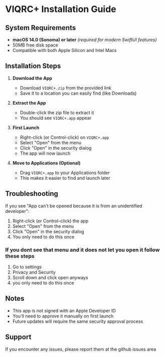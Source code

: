 

# VIQRC+ Installation Guide

## System Requirements
- **macOS 14.0 (Sonoma) or later** *(required for modern SwiftUI features)*
- 50MB free disk space
- Compatible with both Apple Silicon and Intel Macs

## Installation Steps

1. **Download the App**
   - Download `VIQRC+.zip` from the provided link
   - Save it to a location you can easily find (like Downloads)

2. **Extract the App**
   - Double-click the zip file to extract it
   - You should see `VIQRC+.app` appear

3. **First Launch**
   - Right-click (or Control-click) on `VIQRC+.app`
   - Select "Open" from the menu
   - Click "Open" in the security dialog
   - The app will now launch

4. **Move to Applications (Optional)**
   - Drag `VIQRC+.app` to your Applications folder
   - This makes it easier to find and launch later

## Troubleshooting

If you see "App can't be opened because it is from an unidentified developer":
1. Right-click (or Control-click) the app
2. Select "Open" from the menu
3. Click "Open" in the security dialog
4. You only need to do this once

### If you dont see that menu and it does not let you open it follow these steps
1. Go to settings
2. Privacy and Security
3. Scroll down and click open anyways
3. you only need to do this once

## Notes
- This app is not signed with an Apple Developer ID
- You'll need to approve it manually on first launch
- Future updates will require the same security approval process

## Support
If you encounter any issues, please report them at the github issues area
